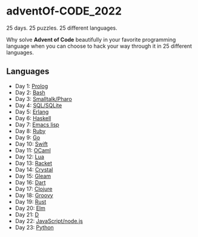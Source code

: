 # adventOf-CODE_2022

25 days. 25 puzzles. 25 different languages.

Why solve **Advent of Code** beautifully in your favorite programming language
when you can choose to hack your way through it in 25 different languages.

## Languages

- Day 1: [Prolog](https://www.swi-prolog.org/)
- Day 2: [Bash](https://www.gnu.org/software/bash/)
- Day 3: [Smalltalk/Pharo](https://pharo.org/)
- Day 4: [SQL/SQLite](https://www.sqlite.org/index.html)
- Day 5: [Erlang](https://www.erlang.org/)
- Day 6: [Haskell](https://www.haskell.org/)
- Day 7: [Emacs lisp](https://www.gnu.org/software/emacs/)
- Day 8: [Ruby](https://www.ruby-lang.org/en/)
- Day 9: [Go](https://go.dev/)
- Day 10: [Swift](https://www.swift.org/)
- Day 11: [OCaml](https://ocaml.org/)
- Day 12: [Lua](https://www.lua.org/)
- Day 13: [Racket](https://racket-lang.org/)
- Day 14: [Crystal](https://crystal-lang.org/)
- Day 15: [Gleam](https://gleam.run/)
- Day 16: [Dart](https://dart.dev/)
- Day 17: [Clojure](https://clojure.org/)
- Day 18: [Groovy](http://www.groovy-lang.org/)
- Day 19: [Rust](https://www.rust-lang.org/)
- Day 20: [Elm](https://elm-lang.org/)
- Day 21: [D](https://dlang.org/)
- Day 22: [JavaScript/node.js](https://nodejs.org/)
- Day 23: [Python](https://www.python.org/)
